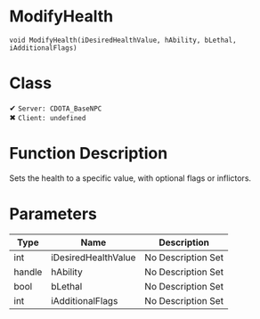 # ModifyHealth
```
void ModifyHealth(iDesiredHealthValue, hAbility, bLethal, iAdditionalFlags)
```
# Class
✔ `Server: CDOTA_BaseNPC`  
✖ `Client: undefined`  

# Function Description
Sets the health to a specific value, with optional flags or inflictors.
# Parameters
Type|Name|Description
--|--|--
int|iDesiredHealthValue|No Description Set
handle|hAbility|No Description Set
bool|bLethal|No Description Set
int|iAdditionalFlags|No Description Set
